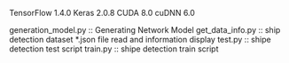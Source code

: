 TensorFlow 1.4.0
Keras 2.0.8
CUDA 8.0
cuDNN 6.0

generation_model.py :: Generating Network Model
get_data_info.py :: ship detection dataset *.json file read and information display
test.py :: shipe detection test script
train.py :: shipe detection train script